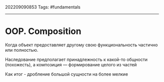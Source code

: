 202209090853
Tags: #fundamentals 

--- 
# OOP. Composition
Когда объект предоставляет другому свою функциональность частично или полностью.

Наследование предполагает принадлежность к какой-то общности (похожесть), а композиция — формирование целого из частей

Как итог - дробление большой сущности на более мелкие
